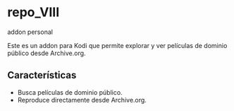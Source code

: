 # repo_VIII
addon personal

Este es un addon para Kodi que permite explorar y ver películas de dominio público desde Archive.org.

## Características
- Busca películas de dominio público.
- Reproduce directamente desde Archive.org.
